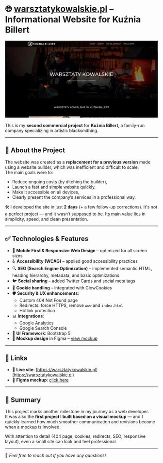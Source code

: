 # 🌐 [warsztatykowalskie.pl](https://warsztatykowalskie.pl) – Informational Website for Kuźnia Billert

![Preview of the website](screenshot.png)


This is my **second commercial project** for **Kuźnia Billert**, a family-run company specializing in artistic blacksmithing.

---

## 🧩 About the Project

The website was created as a **replacement for a previous version** made using a website builder, which was inefficient and difficult to scale.  
The main goals were to:

- Reduce ongoing costs (by ditching the builder),
- Launch a fast and simple website quickly,
- Make it accessible on all devices,
- Clearly present the company’s services in a professional way.

🛠️ I developed the site in just **2 days** (+ a few follow-up corrections). It's not a perfect project — and it wasn’t supposed to be. Its main value lies in simplicity, speed, and clean presentation.

---

## ✅ Technologies & Features

- 📱 **Mobile First & Responsive Web Design** – optimized for all screen sizes
- ♿ **Accessibility (WCAG)** – applied good accessibility practices
- 🔍 **SEO (Search Engine Optimization)** – implemented semantic HTML, heading hierarchy, metadata, and basic optimizations
- 🐦 **Social sharing** – added Twitter Cards and social meta tags
- 🍪 **Cookie handling** – integrated with GlowCookies
- 🛡️ **Security & UX enhancements**:
  - Custom 404 Not Found page
  - Redirects: force HTTPS, remove `www` and `index.html`
  - Hotlink protection
- 📊 **Integrations**:
  - Google Analytics
  - Google Search Console
- 💄 **UI Framework**: Bootstrap 5
- 🧠 **Mockup design** in Figma – [view mockup](https://www.figma.com/proto/FhUHkkQHR5iVeCidYLnwvV/Strona-dla-Andrzeja?t=LR9KlAt3lp2OlvoE-0&scaling=scale-down&content-scaling=fixed&page-id=0%3A1&node-id=1-2)

---

## 🔗 Links

- 🔴 **Live site**: [https://warsztatykowalskie.pl](https://warsztatykowalskie.pl)  
- 🎨 **Figma mockup**: [click here](https://www.figma.com/proto/FhUHkkQHR5iVeCidYLnwvV/Strona-dla-Andrzeja?t=LR9KlAt3lp2OlvoE-0&scaling=scale-down&content-scaling=fixed&page-id=0%3A1&node-id=1-2)

---

## 💬 Summary

This project marks another milestone in my journey as a web developer.  
It was also the **first project I built based on a visual mockup** — and I quickly learned how much smoother communication and revisions become when a mockup is involved.

With attention to detail (404 page, cookies, redirects, SEO, responsive layout), even a small site can look and feel professional.

---

📌 *Feel free to reach out if you have any questions!*

